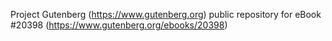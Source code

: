 Project Gutenberg (https://www.gutenberg.org) public repository for eBook #20398 (https://www.gutenberg.org/ebooks/20398)
